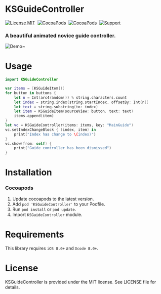 KSGuideController
==============
[![License MIT](https://img.shields.io/badge/license-MIT-green.svg?style=flat)](https://raw.githubusercontent.com/skx926/KSGuideController/master/LICENSE)&nbsp;
[![CocoaPods](http://img.shields.io/cocoapods/v/KSGuideController.svg?style=flat)](http://cocoapods.org/?q=KSGuideController)&nbsp;
[![CocoaPods](http://img.shields.io/cocoapods/p/KSGuideController.svg?style=flat)](http://cocoapods.org/?q=KSGuideController)&nbsp;
[![Support](https://img.shields.io/badge/support-iOS%208.0%2B%20-blue.svg?style=flat)](https://www.apple.com/nl/ios/)&nbsp;

### A beautiful animated novice guide controller.

![Demo~](https://raw.github.com/skx926/KSGuideController/master/Demo/Images/Demo.gif)

Usage
==============
```swift
import KSGuideController

var items = [KSGuideItem]()
for button in buttons {
    let n = Int(arc4random()) % string.characters.count
    let index = string.index(string.startIndex, offsetBy: Int(n))
    let text = string.substring(to: index)
    let item = KSGuideItem(sourceView: button, text: text)
    items.append(item)
}
let vc = KSGuideController(items: items, key: "MainGuide")
vc.setIndexChangeBlock { (index, item) in
    print("Index has change to \(index)")
}
vc.show(from: self) { 
    print("Guide controller has been dismissed")
}
```

Installation
==============
### Cocoapods
1. Update cocoapods to the latest version.
2. Add `pod 'KSGuideController'` to your Podfile.
3. Run `pod install` or `pod update`.
4. Import `KSGuideController` module.


Requirements
==============
This library requires `iOS 8.0+` and `Xcode 8.0+`.


License
==============
KSGuideController is provided under the MIT license. See LICENSE file for details.